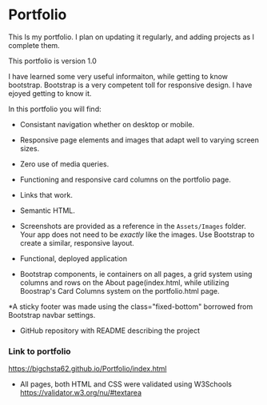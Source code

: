 # Portfolio
This Is my portfolio. I plan on updating it regularly, and adding projects as I complete them. 

This portfolio is version 1.0

I have learned some very useful informaiton, while getting to know bootstrap.
Bootstrap is a very competent toll for responsive design. I have ejoyed getting to know it.

In this portfolio you will find:

* Consistant navigation whether on desktop or mobile.

* Responsive page elements and images that adapt well to varying screen sizes.

* Zero use of media queries.

* Functioning and responsive card columns on the portfolio page.

* Links that work.

* Semantic HTML.

* Screenshots are provided as a reference in the `Assets/Images` folder. Your app does not need to be _exactly_ like the images. Use Bootstrap to create a similar, responsive layout.

* Functional, deployed application

* Bootstrap components, ie containers on all pages, a grid system using columns and rows on the About page(index.html,
  while utilizing Boostrap's Card Columns system on the portfolio.html page.
  
*A sticky footer was made using the class="fixed-bottom" borrowed from Bootstrap navbar settings.

* GitHub repository with README describing the project

### Link to portfolio
https://bigchsta62.github.io/Portfolio/index.html

* All pages, both HTML and CSS were validated using W3Schools https://validator.w3.org/nu/#textarea


